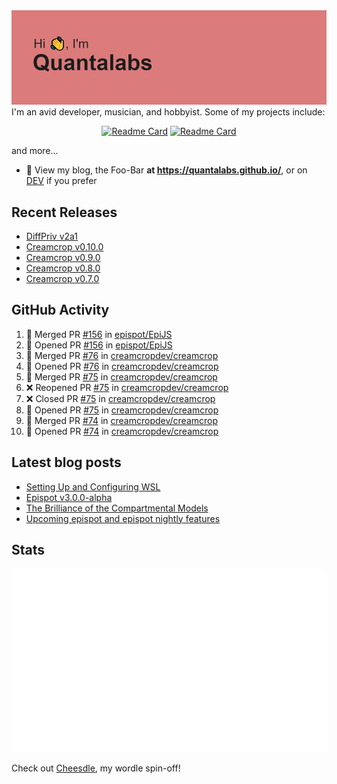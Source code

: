 <img src="header.png">
I'm an avid developer, musician, and hobbyist. Some of my projects include:
<p align='center'><a href="https://github.com/Quantalabs/EpiJS"><img src="https://github-readme-stats.vercel.app/api/pin/?username=epispot&amp;repo=EpiJS" alt="Readme Card"></a>
<a href="https://github.com/Quantalabs/NCOVDashboard"><img src="https://github-readme-stats.vercel.app/api/pin/?username=Quantalabs&amp;repo=NCOVDashboard" alt="Readme Card"></a></p>


and more...

- 📜 View my blog, the Foo-Bar **at https://quantalabs.github.io/**, or on [DEV](https://dev.to/Quantalabs) if you prefer

## Recent Releases
- [DiffPriv v2a1](https://github.com/Quantalabs/DiffPriv/releases/tag/v2.0.0-alpha1)
- [Creamcrop v0.10.0](https://github.com/creamcropdev/creamcrop/releases/tag/v0.10.0)
- [Creamcrop v0.9.0](https://github.com/creamcropdev/creamcrop/releases/tag/v0.9.0)
- [Creamcrop v0.8.0](https://github.com/creamcropdev/creamcrop/releases/tag/v0.8.0)
- [Creamcrop v0.7.0](https://github.com/creamcropdev/creamcrop/releases/tag/v0.7.0)

## GitHub Activity
<!--START_SECTION:activity-->
1. 🎉 Merged PR [#156](https://github.com/epispot/EpiJS/pull/156) in [epispot/EpiJS](https://github.com/epispot/EpiJS)
2. 💪 Opened PR [#156](https://github.com/epispot/EpiJS/pull/156) in [epispot/EpiJS](https://github.com/epispot/EpiJS)
3. 🎉 Merged PR [#76](https://github.com/creamcropdev/creamcrop/pull/76) in [creamcropdev/creamcrop](https://github.com/creamcropdev/creamcrop)
4. 💪 Opened PR [#76](https://github.com/creamcropdev/creamcrop/pull/76) in [creamcropdev/creamcrop](https://github.com/creamcropdev/creamcrop)
5. 🎉 Merged PR [#75](https://github.com/creamcropdev/creamcrop/pull/75) in [creamcropdev/creamcrop](https://github.com/creamcropdev/creamcrop)
6. ❌ Reopened PR [#75](https://github.com/creamcropdev/creamcrop/pull/75) in [creamcropdev/creamcrop](https://github.com/creamcropdev/creamcrop)
7. ❌ Closed PR [#75](https://github.com/creamcropdev/creamcrop/pull/75) in [creamcropdev/creamcrop](https://github.com/creamcropdev/creamcrop)
8. 💪 Opened PR [#75](https://github.com/creamcropdev/creamcrop/pull/75) in [creamcropdev/creamcrop](https://github.com/creamcropdev/creamcrop)
9. 🎉 Merged PR [#74](https://github.com/creamcropdev/creamcrop/pull/74) in [creamcropdev/creamcrop](https://github.com/creamcropdev/creamcrop)
10. 💪 Opened PR [#74](https://github.com/creamcropdev/creamcrop/pull/74) in [creamcropdev/creamcrop](https://github.com/creamcropdev/creamcrop)
<!--END_SECTION:activity-->

## Latest blog posts
<!-- BLOG-POST-LIST:START -->
- [Setting Up and Configuring WSL](https://dev.to/quantalabs/setting-up-and-configuring-wsl-392c)
- [Epispot v3.0.0-alpha](https://dev.to/epispot/epispot-v3-0-0-alpha-5heh)
- [The Brilliance of the Compartmental Models](https://dev.to/quantalabs/the-brilliance-of-the-compartmental-models-1j99)
- [Upcoming epispot and epispot nightly features](https://dev.to/epispot/upcoming-epispot-and-epispot-nightly-features-52ep)
<!-- BLOG-POST-LIST:END -->


## Stats
<p align="center"><img src="https://github.com/Quantalabs/github-stats/raw/master/generated/languages.svg" alt="Language Stats"><br>

Check out [Cheesdle](https://cheesdle.vercel.app), my wordle spin-off!
